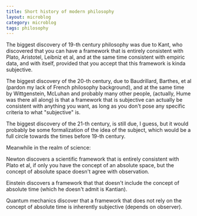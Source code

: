 ```yaml
---
title: Short history of modern philosophy
layout: microblog
category: microblog
tags: philosophy
---
```


The biggest discovery of 19-th century philosophy was due to Kant, who discovered that you can have a framework that is entirely consistent with Plato, Aristotel, Leibniz et al, and at the same time consistent with empiric data, and with itself, provided that you accept that this framework is kinda subjective.

The biggest discovery of the 20-th century, due to Baudrillard, Barthes, et al (pardon my lack of French philosophy background), and at the same time by Wittgenstein, McLuhan and probably many other people, (actually, Hume was there all along) is that a framework that is subjective can actually be consistent with anything you want, as long as you don't pose any specific criteria to what "subjective" is.

The biggest discovery of the 21-th century, is still due, I guess, but it would probably be some formalization of the idea of the subject, which would be a full circle towards the times before 19-th century.

Meanwhile in the realm of science:

Newton discovers a scientific framework that is entirely consistent with Plato et al, if only you have the concept of an absolute space, but the concept of absolute space doesn't agree with observation.

Einstein discovers a framework that that doesn't include the concept of absolute time (which he doesn't admit is Kantian).

Quantum mechanics discover that a framework that does not rely on the concept of absolute time is inherently subjective (depends on observer).

